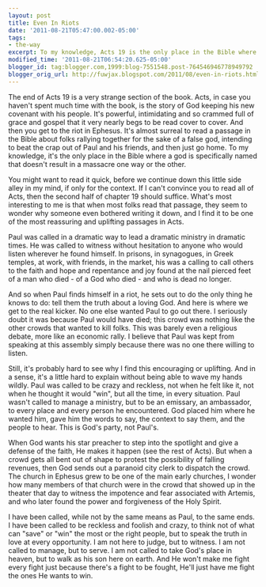 ```yaml
---
layout: post
title: Even In Riots
date: '2011-08-21T05:47:00.002-05:00'
tags: 
- the-way
excerpt: To my knowledge, Acts 19 is the only place in the Bible where a god is specifically named that doesn't result in a massacre one way or the other. 
modified_time: '2011-08-21T06:54:20.625-05:00'
blogger_id: tag:blogger.com,1999:blog-7551548.post-764546946778949792
blogger_orig_url: http://fuwjax.blogspot.com/2011/08/even-in-riots.html
---
```


The end of Acts 19 is a very strange section of the book. Acts, in case you haven't spent much time with the book, is the story of God keeping his new covenant with his people. It's powerful, intimidating and so crammed full of grace and gospel that it very nearly begs to be read cover to cover. And then you get to the riot in Ephesus. It's almost surreal to read a passage in the Bible about folks rallying together for the sake of a false god, intending to beat the crap out of Paul and his friends, and then just go home. To my knowledge, it's the only place in the Bible where a god is specifically named that doesn't result in a massacre one way or the other. 

You might want to read it quick, before we continue down this little side alley in my mind, if only for the context. If I can't convince you to read all of Acts, then the second half of chapter 19 should suffice. What's most interesting to me is that when most folks read that passage, they seem to wonder why someone even bothered writing it down, and I find it to be one of the most reassuring and uplifting passages in Acts.

Paul was called in a dramatic way to lead a dramatic ministry in dramatic times. He was called to witness without hesitation to anyone who would listen wherever he found himself. In prisons, in synagogues, in Greek temples, at work, with friends, in the market, his was a calling to call others to the faith and hope and repentance and joy found at the nail pierced feet of a man who died - of a God who died - and who is dead no longer. 

And so when Paul finds himself in a riot, he sets out to do the only thing he knows to do: tell them the truth about a loving God. And here is where we get to the real kicker. No one else wanted Paul to go out there. I seriously doubt it was because Paul would have died; this crowd was nothing like the other crowds that wanted to kill folks. This was barely even a religious debate, more like an economic rally. I believe that Paul was kept from speaking at this assembly simply because there was no one there willing to listen. 

Still, it's probably hard to see why I find this encouraging or uplifting. And in a sense, it's a little hard to explain without being able to wave my hands wildly. Paul was called to be crazy and reckless, not when he felt like it, not when he thought it would "win", but all the time, in every situation. Paul wasn't called to manage a ministry, but to be an emissary, an ambassador, to every place and every person he encountered. God placed him where he wanted him, gave him the words to say, the context to say them, and the people to hear. This is God's party, not Paul's.

When God wants his star preacher to step into the spotlight and give a defense of the faith, He makes it happen (see the rest of Acts). But when a crowd gets all bent out of shape to protest the possibility of falling revenues, then God sends out a paranoid city clerk to dispatch the crowd. The church in Ephesus grew to be one of the main early churches, I wonder how many members of that church were in the crowd that showed up in the theater that day to witness the impotence and fear associated with Artemis, and who later found the power and forgiveness of the Holy Spirit.

I have been called, while not by the same means as Paul, to the same ends. I have been called to be reckless and foolish and crazy, to think not of what can "save" or "win" the most or the right people, but to speak the truth in love at every opportunity. I am not here to judge, but to witness. I am not called to manage, but to serve. I am not called to take God's place in heaven, but to walk as his son here on earth. And He won't make me fight every fight just because there's a fight to be fought, He'll just have me fight the ones He wants to win.